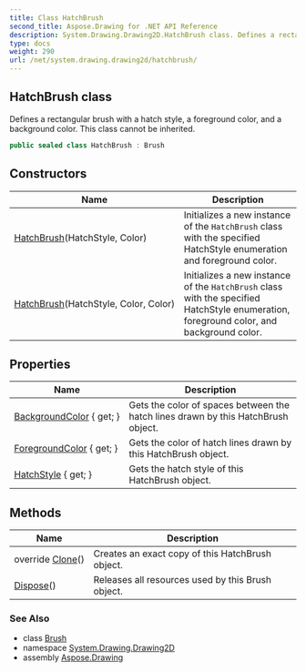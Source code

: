 ```yaml
---
title: Class HatchBrush
second_title: Aspose.Drawing for .NET API Reference
description: System.Drawing.Drawing2D.HatchBrush class. Defines a rectangular brush with a hatch style a foreground color and a background color. This class cannot be inherited
type: docs
weight: 290
url: /net/system.drawing.drawing2d/hatchbrush/
---
```

## HatchBrush class

Defines a rectangular brush with a hatch style, a foreground color, and a background color. This class cannot be inherited.

```csharp
public sealed class HatchBrush : Brush
```

## Constructors

| Name | Description |
| --- | --- |
| [HatchBrush](hatchbrush/#constructor)(HatchStyle, Color) | Initializes a new instance of the `HatchBrush` class with the specified HatchStyle enumeration and foreground color. |
| [HatchBrush](hatchbrush/#constructor_1)(HatchStyle, Color, Color) | Initializes a new instance of the `HatchBrush` class with the specified HatchStyle enumeration, foreground color, and background color. |

## Properties

| Name | Description |
| --- | --- |
| [BackgroundColor](../../system.drawing.drawing2d/hatchbrush/backgroundcolor/) { get; } | Gets the color of spaces between the hatch lines drawn by this HatchBrush object. |
| [ForegroundColor](../../system.drawing.drawing2d/hatchbrush/foregroundcolor/) { get; } | Gets the color of hatch lines drawn by this HatchBrush object. |
| [HatchStyle](../../system.drawing.drawing2d/hatchbrush/hatchstyle/) { get; } | Gets the hatch style of this HatchBrush object. |

## Methods

| Name | Description |
| --- | --- |
| override [Clone](../../system.drawing.drawing2d/hatchbrush/clone/)() | Creates an exact copy of this HatchBrush object. |
| [Dispose](../../system.drawing/brush/dispose/)() | Releases all resources used by this Brush object. |

### See Also

* class [Brush](../../system.drawing/brush/)
* namespace [System.Drawing.Drawing2D](../../system.drawing.drawing2d/)
* assembly [Aspose.Drawing](../../)


